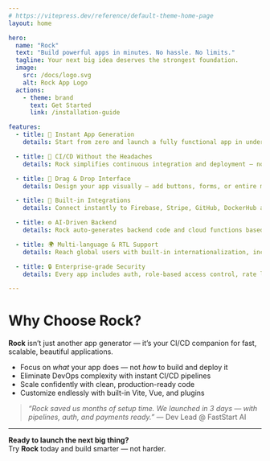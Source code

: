 ```yaml
---
# https://vitepress.dev/reference/default-theme-home-page
layout: home

hero:
  name: "Rock"
  text: "Build powerful apps in minutes. No hassle. No limits."
  tagline: Your next big idea deserves the strongest foundation.
  image:
    src: /docs/logo.svg
    alt: Rock App Logo
  actions:
    - theme: brand
      text: Get Started
      link: /installation-guide

features:
  - title: 🚀 Instant App Generation
    details: Start from zero and launch a fully functional app in under 5 minutes. No boilerplate. Just magic.

  - title: 🔁 CI/CD Without the Headaches
    details: Rock simplifies continuous integration and deployment — no YAML files or DevOps experience required.

  - title: 🎨 Drag & Drop Interface
    details: Design your app visually — add buttons, forms, or entire modules with a simple drag. No coding skills needed.

  - title: 🔌 Built-in Integrations
    details: Connect instantly to Firebase, Stripe, GitHub, DockerHub and more — all without leaving the platform.

  - title: ⚙️ AI-Driven Backend
    details: Rock auto-generates backend code and cloud functions based on your app’s structure. You focus on features — Rock handles the plumbing.

  - title: 🌍 Multi-language & RTL Support
    details: Reach global users with built-in internationalization, including RTL layout for Hebrew, Arabic and more.

  - title: 🔒 Enterprise-grade Security
    details: Every app includes auth, role-based access control, rate limiting, and secure CI/CD pipelines.

---
```


# Why Choose Rock?

**Rock** isn’t just another app generator — it’s your CI/CD companion for fast, scalable, beautiful applications.

- Focus on *what* your app does — not *how* to build and deploy it
- Eliminate DevOps complexity with instant CI/CD pipelines  
- Scale confidently with clean, production-ready code  
- Customize endlessly with built-in Vite, Vue, and plugins

> *“Rock saved us months of setup time. We launched in 3 days — with pipelines, auth, and payments ready.”* — Dev Lead @ FastStart AI

---

**Ready to launch the next big thing?**  
Try **Rock** today and build smarter — not harder.
